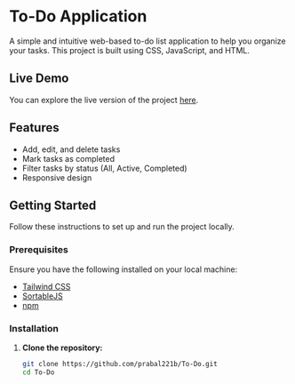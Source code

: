 # To-Do Application

A simple and intuitive web-based to-do list application to help you organize your tasks. This project is built using CSS, JavaScript, and HTML.

## Live Demo

You can explore the live version of the project [here](https://to-do-theta-lemon.vercel.app/).

## Features

- Add, edit, and delete tasks
- Mark tasks as completed
- Filter tasks by status (All, Active, Completed)
- Responsive design

## Getting Started

Follow these instructions to set up and run the project locally.

### Prerequisites

Ensure you have the following installed on your local machine:

- [Tailwind CSS](https://tailwindcss.com/)
- [SortableJS](https://sortablejs.github.io/Sortable/)
- [npm](https://www.npmjs.com/)

### Installation

1. **Clone the repository:**

   ```sh
   git clone https://github.com/prabal221b/To-Do.git
   cd To-Do
   ```
